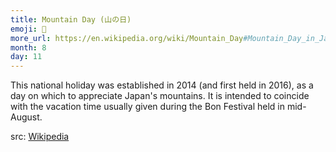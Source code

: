 ```yaml
---
title: Mountain Day (山の日)
emoji: 🗻
more_url: https://en.wikipedia.org/wiki/Mountain_Day#Mountain_Day_in_Japan
month: 8
day: 11
---
```


This national holiday was established in 2014 (and first held in 2016), as a day on which to appreciate Japan's mountains. It is intended to coincide with the vacation time usually given during the Bon Festival held in mid-August.

src: [Wikipedia](https://en.wikipedia.org/wiki/Public_holidays_in_Japan)